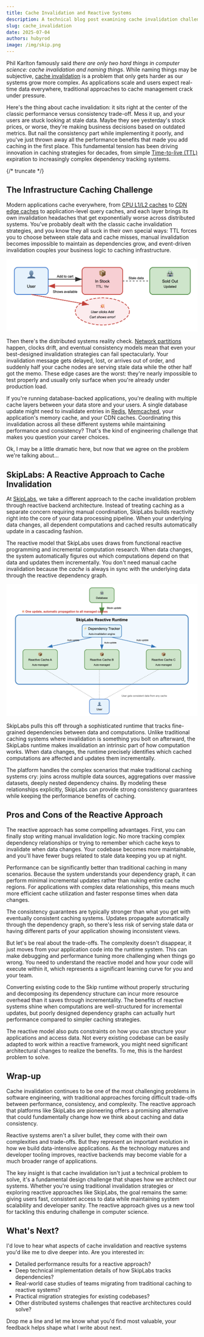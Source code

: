 ```yaml
---
title: Cache Invalidation and Reactive Systems
description: A technical blog post examining cache invalidation challenges in distributed systems and presenting SkipLabs' reactive backend approach as an alternative to traditional strategies.
slug: cache_invalidation
date: 2025-07-04
authors: hubyrod
image: /img/skip.png
---
```


Phil Karlton famously said *there are only two hard things in computer science: cache invalidation and naming things*. While naming things may be subjective, [cache invalidation](https://en.wikipedia.org/wiki/Cache_invalidation) is a problem that only gets harder as our systems grow more complex. As applications scale and users expect real-time data everywhere, traditional approaches to cache management crack under pressure.

Here's the thing about cache invalidation: it sits right at the center of the classic performance versus consistency trade-off. Mess it up, and your users are stuck looking at stale data. Maybe they see yesterday's stock prices, or worse, they're making business decisions based on outdated metrics. But nail the consistency part while implementing it poorly, and you've just thrown away all the performance benefits that made you add caching in the first place. This fundamental tension has been driving innovation in caching strategies for decades, from simple [Time-to-live (TTL)](https://en.wikipedia.org/wiki/Time_to_live) expiration to increasingly complex dependency tracking systems.

{/* truncate */}

## The Infrastructure Caching Challenge

Modern applications cache everywhere, from [CPU L1/L2 caches](https://en.wikipedia.org/wiki/CPU_cache) to [CDN edge caches](https://en.wikipedia.org/wiki/Content_delivery_network) to application-level query caches, and each layer brings its own invalidation headaches that get exponentially worse across distributed systems. You've probably dealt with the classic cache invalidation strategies, and you know they all suck in their own special ways: TTL forces you to choose between stale data and cache misses, manual invalidation becomes impossible to maintain as dependencies grow, and event-driven invalidation couples your business logic to caching infrastructure.

![TTL Caching: When Stale Data Breaks User Experience](./assets/ttl_cache.png)

Then there's the distributed systems reality check. [Network partitions](https://en.wikipedia.org/wiki/Network_partition) happen, clocks drift, and eventual consistency models mean that even your best-designed invalidation strategies can fail spectacularly. Your invalidation message gets delayed, lost, or arrives out of order, and suddenly half your cache nodes are serving stale data while the other half got the memo. These edge cases are the worst: they're nearly impossible to test properly and usually only surface when you're already under production load.

If you're running database-backed applications, you're dealing with multiple cache layers between your data store and your users. A single database update might need to invalidate entries in [Redis](https://en.wikipedia.org/wiki/Redis), [Memcached](https://en.wikipedia.org/wiki/Memcached), your application's memory cache, and your CDN caches. Coordinating this invalidation across all these different systems while maintaining performance and consistency? That's the kind of engineering challenge that makes you question your career choices.

Ok, I may be a little dramatic here, but now that we agree on the problem we're talking about...

## SkipLabs: A Reactive Approach to Cache Invalidation

At [SkipLabs](https://skiplabs.io/), we take a different approach to the cache invalidation problem through reactive backend architecture. Instead of treating caching as a separate concern requiring manual coordination, SkipLabs builds reactivity right into the core of your data processing pipeline. When your underlying data changes, all dependent computations and cached results automatically update in a cascading fashion.

The reactive model that SkipLabs uses draws from functional reactive programming and incremental computation research. When data changes, the system automatically figures out which computations depend on that data and updates them incrementally. You don't need manual cache invalidation because the *cache* is always in sync with the underlying data through the reactive dependency graph.

![Automatic Cache Updates with SkipLabs](./assets/reactive_cache_skip.png)

SkipLabs pulls this off through a sophisticated runtime that tracks fine-grained dependencies between data and computations. Unlike traditional caching systems where invalidation is something you bolt on afterward, the SkipLabs runtime makes invalidation an intrinsic part of how computation works. When data changes, the runtime precisely identifies which cached computations are affected and updates them incrementally.

The platform handles the complex scenarios that make traditional caching systems cry: joins across multiple data sources, aggregations over massive datasets, deeply nested dependency chains. By modeling these relationships explicitly, SkipLabs can provide strong consistency guarantees while keeping the performance benefits of caching.

## Pros and Cons of the Reactive Approach

The reactive approach has some compelling advantages. First, you can finally stop writing manual invalidation logic. No more tracking complex dependency relationships or trying to remember which cache keys to invalidate when data changes. Your codebase becomes more maintainable, and you'll have fewer bugs related to stale data keeping you up at night.

Performance can be significantly better than traditional caching in many scenarios. Because the system understands your dependency graph, it can perform minimal incremental updates rather than nuking entire cache regions. For applications with complex data relationships, this means much more efficient cache utilization and faster response times when data changes.

The consistency guarantees are typically stronger than what you get with eventually consistent caching systems. Updates propagate automatically through the dependency graph, so there's less risk of serving stale data or having different parts of your application showing inconsistent views.

But let's be real about the trade-offs. The complexity doesn't disappear, it just moves from your application code into the runtime system. This can make debugging and performance tuning more challenging when things go wrong. You need to understand the reactive model and how your code will execute within it, which represents a significant learning curve for you and your team.

Converting existing code to the Skip runtime without properly structuring and decomposing its dependency structure can incur more resource overhead than it saves through incrementality. The benefits of reactive systems shine when computations are well-structured for incremental updates, but poorly designed dependency graphs can actually hurt performance compared to simpler caching strategies.

The reactive model also puts constraints on how you can structure your applications and access data. Not every existing codebase can be easily adapted to work within a reactive framework, you might need significant architectural changes to realize the benefits. To me, this is the hardest problem to solve.

## Wrap-up

Cache invalidation continues to be one of the most challenging problems in software engineering, with traditional approaches forcing difficult trade-offs between performance, consistency, and complexity. The reactive approach that platforms like SkipLabs are pioneering offers a promising alternative that could fundamentally change how we think about caching and data consistency.

Reactive systems aren't a silver bullet, they come with their own complexities and trade-offs. But they represent an important evolution in how we build data-intensive applications. As the technology matures and developer tooling improves, reactive backends may become viable for a much broader range of applications.

The key insight is that cache invalidation isn't just a technical problem to solve, it's a fundamental design challenge that shapes how we architect our systems. Whether you're using traditional invalidation strategies or exploring reactive approaches like SkipLabs, the goal remains the same: giving users fast, consistent access to data while maintaining system scalability and developer sanity. The reactive approach gives us a new tool for tackling this enduring challenge in computer science.

## What's Next?
I'd love to hear what aspects of cache invalidation and reactive systems you'd like me to dive deeper into. Are you interested in:

- Detailed performance results for a reactive approach?
- Deep technical implementation details of how SkipLabs tracks dependencies?
- Real-world case studies of teams migrating from traditional caching to reactive systems?
- Practical migration strategies for existing codebases?
- Other distributed systems challenges that reactive architectures could solve?

Drop me a line and let me know what you'd find most valuable, your feedback helps shape what I write about next.
